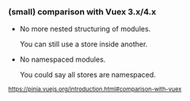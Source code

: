 ### (small) comparison with Vuex 3.x/4.x


- No more nested structuring of modules.

    You can still use a store inside another.

- No namespaced modules.

    You could say all stores are namespaced.


<small>https://pinia.vuejs.org/introduction.html#comparison-with-vuex</small>

<aside class="notes">
</aside>
